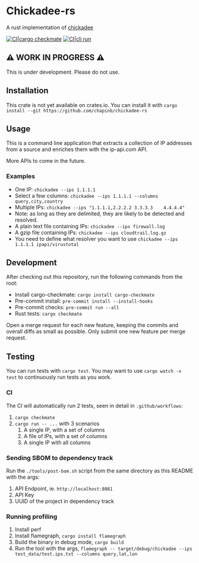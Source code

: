 # Chickadee-rs

A rust implementation of [chickadee](https://github.com/chapinb/chickadee)

[![CI|cargo checkmate](https://github.com/chapinb/chickadee-rs/actions/workflows/cargo-checkmate.yaml/badge.svg?branch=main)](https://github.com/chapinb/chickadee-rs/actions/workflows/cargo-checkmate.yaml)
[![CI|cli run](https://github.com/chapinb/chickadee-rs/actions/workflows/cargo-run.yaml/badge.svg?branch=main)](https://github.com/chapinb/chickadee-rs/actions/workflows/cargo-run.yaml)

## ⚠️  WORK IN PROGRESS ⚠️

This is under development. Please do not use.

## Installation

This crate is not yet available on crates.io. You can install it with
`cargo install --git https://github.com/chapinb/chickadee-rs`

## Usage

This is a command line application that extracts a collection of IP addresses from
a source and enriches them with the ip-api.com API.

More APIs to come in the future.

### Examples

* One IP: `chickadee --ips 1.1.1.1`
* Select a few columns: `chickadee --ips 1.1.1.1 --columns query,city,country`
* Multiple IPs: `chickadee --ips "1.1.1.1,2.2.2.2 3.3.3.3    4.4.4.4"`
* Note: as long as they are delimited, they are likely to be detected and resolved.
* A plain text file containing IPs: `chickadee --ips firewall.log`
* A gzip file containing IPs: `chickadee --ips cloudtrail.log.gz`
* You need to define what resolver you want to use `chickadee --ips 1.1.1.1 ipapi/virustotal`

## Development

After checking out this repository, run the following commands from the root:

* Install cargo-checkmate: `cargo install cargo-checkmate`
* Pre-commit install: `pre-commit install --install-hooks`
* Pre-commit checks: `pre-commit run --all`
* Rust tests: `cargo checkmate`

Open a merge request for each new feature, keeping the commits and overall
diffs as small as possible. Only submit one new feature per merge request.

## Testing

You can run tests with `cargo test`. You may want to use `cargo watch -x test`
to continuously run tests as you work.

### CI

The CI will automatically run 2 tests, seen in detail in `.github/workflows`:

1. `cargo checkmate`
2. `cargo run -- ...` with 3 scenarios
   1. A single IP, with a set of columns
   2. A file of IPs, with a set of columns
   3. A single IP with all columns

### Sending SBOM to dependency track

Run the `./tools/post-bom.sh` script from the same directory as this README with the args:

1. API Endpoint, ie. `http://localhost:8081`
2. API Key
3. UUID of the project in dependency track

### Running profiling

1. Install perf
2. Install flamegraph, `cargo install flamegraph`
3. Build the binary in debug mode, `cargo build`
4. Run the tool with the args, `flamegraph -- target/debug/chickadee --ips test_data/test.ips.txt --columns query,lat,lon`
